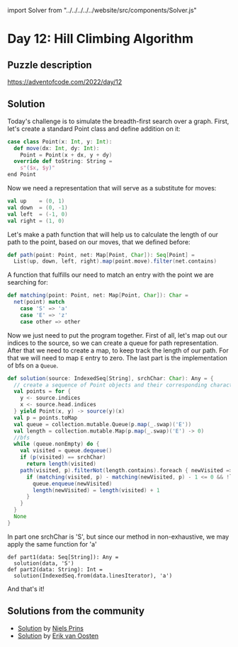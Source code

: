 import Solver from "../../../../../website/src/components/Solver.js"

# Day 12: Hill Climbing Algorithm

## Puzzle description

https://adventofcode.com/2022/day/12

## Solution

Today's challenge is to simulate the breadth-first search over a graph. First, let's create a standard Point class and define addition on it:

```scala
case class Point(x: Int, y: Int):
  def move(dx: Int, dy: Int): 
    Point = Point(x + dx, y + dy)
  override def toString: String =
    s"($x, $y)"
end Point
```

Now we need a representation that will serve as a substitute for moves:

```scala
val up    = (0, 1)
val down  = (0, -1)
val left  = (-1, 0)
val right = (1, 0)
```

Let's make a path function that will help us to calculate the length of our path to the point, based on our moves, that we defined before:

```scala
def path(point: Point, net: Map[Point, Char]): Seq[Point] = 
  List(up, down, left, right).map(point.move).filter(net.contains)
```

A function that fulfills our need to match an entry with the point we are searching for:

```scala
def matching(point: Point, net: Map[Point, Char]): Char = 
  net(point) match
    case 'S' => 'a'
    case 'E' => 'z'
    case other => other
```

Now we just need to put the program together. First of all, let's map out our indices to the source, so we can create a queue for path representation. After that we need to create a map, to keep track the length of our path. For that we will need to map `E` entry to zero. The last part is the implementation of bfs on a `Queue`.

```scala
def solution(source: IndexedSeq[String], srchChar: Char): Any = {
  // create a sequence of Point objects and their corresponding character in source
  val points = for {
    y <- source.indices
    x <- source.head.indices
  } yield Point(x, y) -> source(y)(x)
  val p = points.toMap
  val queue = collection.mutable.Queue(p.map(_.swap)('E'))
  val length = collection.mutable.Map(p.map(_.swap)('E') -> 0)
  //bfs
  while (queue.nonEmpty) do {
    val visited = queue.dequeue()
    if (p(visited) == srchChar) 
      return length(visited)
    path(visited, p).filterNot(length.contains).foreach { newVisited =>
      if (matching(visited, p) - matching(newVisited, p) - 1 <= 0 && !length.contains(newVisited))  {
        queue.enqueue(newVisited)
        length(newVisited) = length(visited) + 1
      }
    }
  }
  None
}
```
In part one srchChar is 'S', but since our method in non-exhaustive, we may apply the same function for 'a'

```
def part1(data: Seq[String]): Any = 
  solution(data, 'S')
def part2(data: String): Int = 
  solution(IndexedSeq.from(data.linesIterator), 'a')
```

And that's it!

## Solutions from the community
- [Solution](https://github.com/prinsniels/AdventOfCode2022/blob/master/src/main/scala/day12.scala) by [Niels Prins](https://github.com/prinsniels)
- [Solution](https://github.com/erikvanoosten/advent-of-code/blob/main/src/main/scala/nl/grons/advent/y2022/Day12.scala) by [Erik van Oosten](https://github.com/erikvanoosten)
